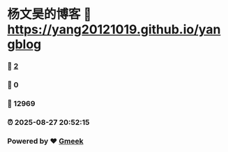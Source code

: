 # 杨文昊的博客 :link: https://yang20121019.github.io/yangblog 
### :page_facing_up: [2](https://yang20121019.github.io/yangblog/tag.html) 
### :speech_balloon: 0 
### :hibiscus: 12969 
### :alarm_clock: 2025-08-27 20:52:15 
### Powered by :heart: [Gmeek](https://github.com/Meekdai/Gmeek)

